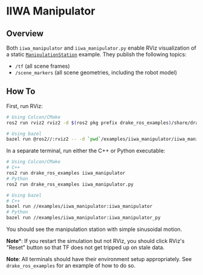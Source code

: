 # IIWA Manipulator

## Overview

Both `iiwa_manipulator` and `iiwa_manipulator.py` enable RViz visualization of a static [`ManipulationStation`](https://github.com/RobotLocomotion/drake/tree/master/examples/manipulation_station) example.
They publish the following topics:

* `/tf` (all scene frames)
* `/scene_markers` (all scene geometries, including the robot model)

## How To

First, run RViz:

```sh
# Using Colcon/CMake
ros2 run rviz2 rviz2 -d $(ros2 pkg prefix drake_ros_examples)/share/drake_ros_examples/iiwa_manipulator.rviz

# Using bazel
bazel run @ros2//:rviz2 -- -d `pwd`/examples/iiwa_manipulator/iiwa_manipulator.rviz
```

In a separate terminal, run either the C++ or Python executable:

```sh
# Using Colcon/CMake
# C++
ros2 run drake_ros_examples iiwa_manipulator
# Python
ros2 run drake_ros_examples iiwa_manipulator.py

# Using bazel
# C++
bazel run //examples/iiwa_manipulator:iiwa_manipulator
# Python
bazel run //examples/iiwa_manipulator:iiwa_manipulator_py
```

You should see the manipulation station with simple sinusoidal motion.

**Note***: If you restart the simulation but not RViz, you should click RViz's
"Reset" button so that TF does not get tripped up on stale data.

**Note**: All terminals should have their environment setup appropriately. See
`drake_ros_examples` for an example of how to do so.
